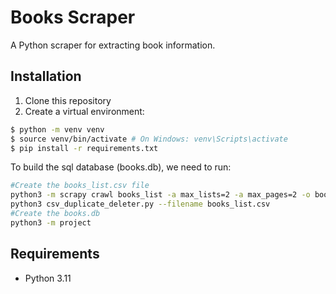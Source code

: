 # Books Scraper

A Python scraper for extracting book information.

## Installation

1. Clone this repository
2. Create a virtual environment:

```sh
$ python -m venv venv
$ source venv/bin/activate # On Windows: venv\Scripts\activate
$ pip install -r requirements.txt
```
To build the sql database (books.db), we need to run:
```sh
#Create the books_list.csv file
python3 -m scrapy crawl books_list -a max_lists=2 -a max_pages=2 -o books_list.csv
python3 csv_duplicate_deleter.py --filename books_list.csv
#Create the books.db
python3 -m project
```


## Requirements

- Python 3.11

